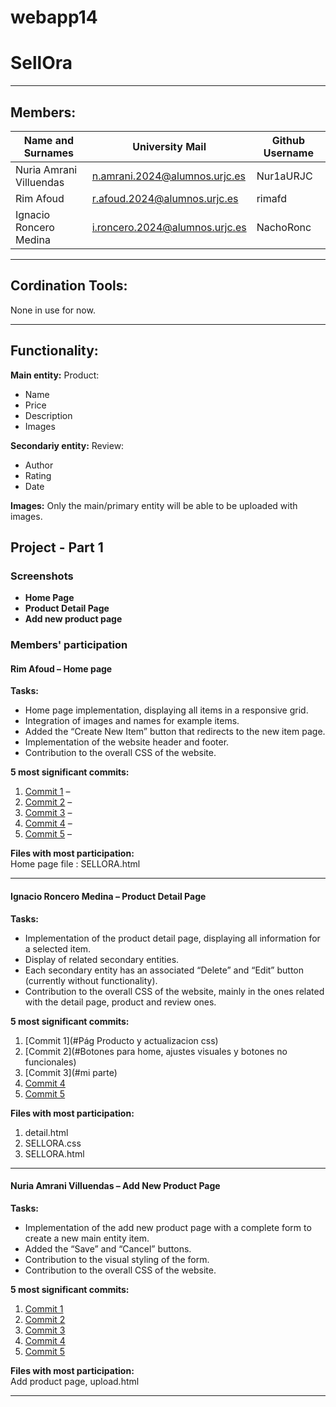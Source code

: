 # webapp14
# SellOra
--------------------------------------------------------------------------
## Members:

| Name and Surnames | University Mail | Github Username |
|-----------|-----------|-----------|
| Nuria Amrani Villuendas   | n.amrani.2024@alumnos.urjc.es   | Nur1aURJC   |
| Rim Afoud  |  r.afoud.2024@alumnos.urjc.es | rimafd  |
| Ignacio Roncero Medina   | i.roncero.2024@alumnos.urjc.es   | NachoRonc   |


--------------------------------------------------------------------------
## Cordination Tools:

None in use for now.

--------------------------------------------------------------------------
## Functionality:

**Main entity:** Product: 
- Name
- Price
- Description
- Images

**Secondariy entity:** Review:
- Author
- Rating
- Date

**Images:** Only the main/primary entity will be able to be uploaded with images.



## Project - Part 1

### Screenshots
- **Home Page**  
- **Product Detail Page**  
- **Add new product page**  

### Members' participation 

#### Rim Afoud – Home page
**Tasks:**
- Home page implementation, displaying all items in a responsive grid.
- Integration of images and names for example items.
- Added the “Create New Item” button that redirects to the new item page.
- Implementation of the website header and footer.
- Contribution to the overall CSS of the website.

**5 most significant commits:**  
1. [Commit 1](#) –   
2. [Commit 2](#) – 
3. [Commit 3](#) – 
4. [Commit 4](#) –  
5. [Commit 5](#) – 

**Files with most participation:**  
Home page file : SELLORA.html

---

#### Ignacio Roncero Medina – Product Detail Page
**Tasks:**  
- Implementation of the product detail page, displaying all information for a selected item.
- Display of related secondary entities.
- Each secondary entity has an associated “Delete” and “Edit” button (currently without functionality).
- Contribution to the overall CSS of the website, mainly in the ones related with the detail page, product and review ones.

  
**5 most significant commits:**  
1. [Commit 1](#Pág Producto y actualizacion css)
2. [Commit 2](#Botones para home, ajustes visuales y botones no funcionales)  
3. [Commit 3](#mi parte)  
4. [Commit 4](#)  
5. [Commit 5](#)  

**Files with most participation:**  
1. detail.html
2. SELLORA.css
3. SELLORA.html
---

#### Nuria Amrani Villuendas – Add New Product Page
**Tasks:**  
- Implementation of the add new product page with a complete form to create a new main entity item.
- Added the “Save” and “Cancel” buttons.
- Contribution to the visual styling of the form.
- Contribution to the overall CSS of the website.


**5 most significant commits:**  
1. [Commit 1](#)  
2. [Commit 2](#)  
3. [Commit 3](#)  
4. [Commit 4](#)  
5. [Commit 5](#)  

**Files with most participation:**  
Add product page, upload.html





----

